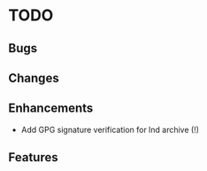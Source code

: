 # TODO

## Bugs

## Changes

## Enhancements

- Add GPG signature verification for lnd archive (!)

## Features
